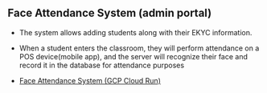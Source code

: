 ## Face Attendance System (admin portal)
- The system allows adding students along with their EKYC information.
- When a student enters the classroom, they will perform attendance on a POS
device(mobile app), and the server will recognize their face and record it in the database for attendance purposes

- [Face Attendance System (GCP Cloud Run)](https://react-docker-cloudrun-7vaxqaxnoa-as.a.run.app/)
